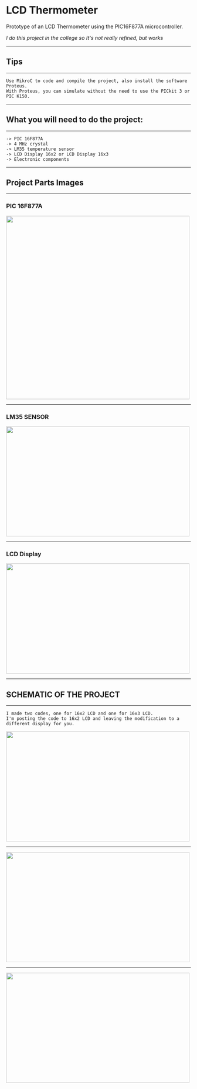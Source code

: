 # LCD Thermometer

Prototype of an LCD Thermometer using the PIC16F877A microcontroller.

*I do this project in the college so It's not really refined, but works*

---
## Tips
---
    Use MikroC to code and compile the project, also install the software Proteus. 
    With Proteus, you can simulate without the need to use the PICkit 3 or PIC K150.
---

## What you will need to do the project:

---
    -> PIC 16F877A
    -> 4 MHz crystal
    -> LM35 temperature sensor
    -> LCD Display 16x2 or LCD Display 16x3
    -> Electronic components

---

## Project Parts Images

---
### PIC 16F877A

<div id="PIC-Image" align="left">
    <img height="500" width="500" src="https://www.theengineeringprojects.com/wp-content/uploads/2017/06/Introduction-to-PIC16F877a.png">
</div>

---

### LM35 SENSOR

<div id="SENSOR-Image" align="left">
    <img height="300" width="500" src="https://www.filipeflop.com/wp-content/uploads/2017/11/lm35.jpg">
</div>

---

### LCD Display

<div id="LCD-Image" align="left">
    <img height="300" width="500" src="https://i1.wp.com/microcontrollerslab.com/wp-content/uploads/2015/01/16X2-LCD-Pinout-diagram-Pic-Microcontroller-tutorial.png">
</div>

---

## SCHEMATIC OF THE PROJECT
---

    I made two codes, one for 16x2 LCD and one for 16x3 LCD. 
    I'm posting the code to 16x2 LCD and leaving the modification to a different display for you.

<div id="SCHEMATIC 16x2-Image" align="left">
    <img height="300" width="500" src="https://cdn.discordapp.com/attachments/936646713345720400/938119018789871636/circuito_do_termometro.png">
</div>

---

<div id="SCHEMATIC 16x3-Image" align="left">
    <img height="300" width="500" src="https://cdn.discordapp.com/attachments/936646713345720400/938119019481935872/DISPLAY_20X4.png">
</div>

---

<div id="SCHEMATIC 16x3-Image" align="left">
    <img height="300" width="500" src="https://cdn.discordapp.com/attachments/936646713345720400/938119019129618552/DISPLAY_20X4_2.png">
</div>
